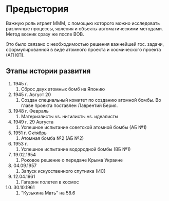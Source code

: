 # Предыстория
Важную роль играет МММ, с помощью которого можно исследовать различные процессы, явления и объекты автоматическими методами.
Метод возник сразу же после ВОВ.

Это было связано с необходимостью решения важнейшей гос. задачи, сформулированной в виде атомного проекта и космического проекта (АП КП).

## Этапы истории развития
1. 1945 г. 
	1. Сброс двух атомных бомб на Японию
2. 1945 г.  Август 20
	1. Создан специальный комитет по созданию атомной бомбы. Во главе проекта поставлен Лаврентий Берия.
3. 1948 г.  Февраль
	1. Материалисты vs. нигилисты vs. идеалисты
4. 1949 г.  29 Августа
	1. Успешное испытание советской атомной бомбы (АБ №1)
5. 1951 г. Октябрь
	1. Атомная бомба №2 (АБ №2)
6. 1953 г. 
	1. Успешное испытание водородной бомбы (ВБ №1)
7. 19.02.1954
	1. Роковое решение о передаче Крыма Украине
8. 04.09.1957
	1. Запуск искусственного спутника (ИС)
9. 12.04.1961
	1. Гагарин полетел в космос
10. 30.10.1961
	1. "Кузькина Мать" на 58.6